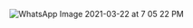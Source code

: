 ![WhatsApp Image 2021-03-22 at 7 05 22 PM](https://user-images.githubusercontent.com/53823786/133418611-7650b423-0e5f-46fe-8e81-27ef20599d6f.jpeg)

